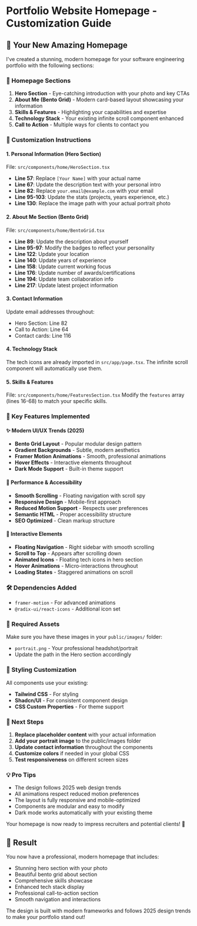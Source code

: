 # Portfolio Website Homepage - Customization Guide

## 🎨 Your New Amazing Homepage

I've created a stunning, modern homepage for your software engineering portfolio with the following sections:

### 📍 Homepage Sections

1. **Hero Section** - Eye-catching introduction with your photo and key CTAs
2. **About Me (Bento Grid)** - Modern card-based layout showcasing your information
3. **Skills & Features** - Highlighting your capabilities and expertise
4. **Technology Stack** - Your existing infinite scroll component enhanced
5. **Call to Action** - Multiple ways for clients to contact you

### 🔧 Customization Instructions

#### 1. Personal Information (Hero Section)
File: `src/components/home/HeroSection.tsx`

- **Line 57**: Replace `[Your Name]` with your actual name
- **Line 67**: Update the description text with your personal intro
- **Line 82**: Replace `your.email@example.com` with your email
- **Line 95-103**: Update the stats (projects, years experience, etc.)
- **Line 130**: Replace the image path with your actual portrait photo

#### 2. About Me Section (Bento Grid)
File: `src/components/home/BentoGrid.tsx`

- **Line 89**: Update the description about yourself
- **Line 95-97**: Modify the badges to reflect your personality
- **Line 122**: Update your location
- **Line 140**: Update years of experience
- **Line 158**: Update current working focus
- **Line 176**: Update number of awards/certifications
- **Line 194**: Update team collaboration info
- **Line 217**: Update latest project information

#### 3. Contact Information
Update email addresses throughout:
- Hero Section: Line 82
- Call to Action: Line 64
- Contact cards: Line 116

#### 4. Technology Stack
The tech icons are already imported in `src/app/page.tsx`. The infinite scroll component will automatically use them.

#### 5. Skills & Features
File: `src/components/home/FeaturesSection.tsx`
Modify the `features` array (lines 16-68) to match your specific skills.

### 🎯 Key Features Implemented

#### ✨ Modern UI/UX Trends (2025)
- **Bento Grid Layout** - Popular modular design pattern
- **Gradient Backgrounds** - Subtle, modern aesthetics
- **Framer Motion Animations** - Smooth, professional animations
- **Hover Effects** - Interactive elements throughout
- **Dark Mode Support** - Built-in theme support

#### 🚀 Performance & Accessibility
- **Smooth Scrolling** - Floating navigation with scroll spy
- **Responsive Design** - Mobile-first approach
- **Reduced Motion Support** - Respects user preferences
- **Semantic HTML** - Proper accessibility structure
- **SEO Optimized** - Clean markup structure

#### 📱 Interactive Elements
- **Floating Navigation** - Right sidebar with smooth scrolling
- **Scroll to Top** - Appears after scrolling down
- **Animated Icons** - Floating tech icons in hero section
- **Hover Animations** - Micro-interactions throughout
- **Loading States** - Staggered animations on scroll

### 🛠 Dependencies Added
- `framer-motion` - For advanced animations
- `@radix-ui/react-icons` - Additional icon set

### 📸 Required Assets
Make sure you have these images in your `public/images/` folder:
- `portrait.png` - Your professional headshot/portrait
- Update the path in the Hero section accordingly

### 🎨 Styling Customization
All components use your existing:
- **Tailwind CSS** - For styling
- **Shadcn/UI** - For consistent component design
- **CSS Custom Properties** - For theme support

### 🔗 Next Steps
1. **Replace placeholder content** with your actual information
2. **Add your portrait image** to the public/images folder
3. **Update contact information** throughout the components
4. **Customize colors** if needed in your global CSS
5. **Test responsiveness** on different screen sizes

### 💡 Pro Tips
- The design follows 2025 web design trends
- All animations respect reduced motion preferences
- The layout is fully responsive and mobile-optimized
- Components are modular and easy to modify
- Dark mode works automatically with your existing theme

Your homepage is now ready to impress recruiters and potential clients! 🚀

## 🎯 Result
You now have a professional, modern homepage that includes:
- Stunning hero section with your photo
- Beautiful bento grid about section
- Comprehensive skills showcase
- Enhanced tech stack display
- Professional call-to-action section
- Smooth navigation and interactions

The design is built with modern frameworks and follows 2025 design trends to make your portfolio stand out!
